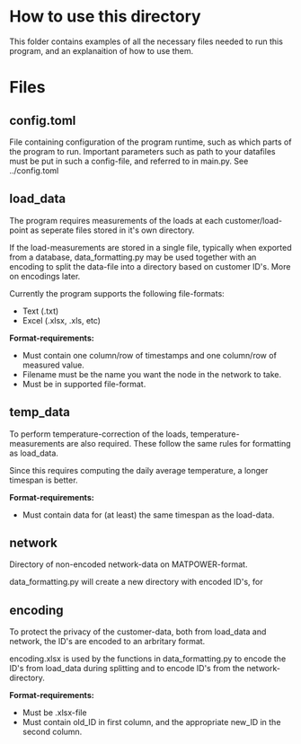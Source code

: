 # How to use this directory
This folder contains examples of all the necessary files needed to run this program, and an explanaition of how to use them.

# Files
## config.toml
File containing configuration of the program runtime, such as which parts of the program to run. Important parameters such as path to your datafiles must be put in such a config-file, and referred to in main.py.
See ../config.toml

## load_data
The program requires measurements of the loads at each customer/load-point as seperate files stored in it's own directory.

If the load-measurements are stored in a single file, typically when exported from a database, data_formatting.py may be used together with an encoding to split the data-file into a directory based on customer ID's. More on encodings later.

Currently the program supports the following file-formats:
- Text (.txt)
- Excel (.xlsx, .xls, etc)

**Format-requirements:**

- Must contain one column/row of timestamps and one column/row of measured value.
- Filename must be the name you want the node in the network to take.
- Must be in supported file-format.

## temp_data
To perform temperature-correction of the loads, temperature-measurements are also required. These follow the same rules for formatting as load_data.

Since this requires computing the daily average temperature, a longer timespan is better.

**Format-requirements:**

- Must contain data for (at least) the same timespan as the load-data.

## network

Directory of non-encoded network-data on MATPOWER-format.

data_formatting.py will create a new directory with encoded ID's, for 

## encoding

To protect the privacy of the customer-data, both from load_data and network, the ID's are encoded to an arbritary format. 

encoding.xlsx is used by the functions in data_formatting.py to encode the ID's from load_data during splitting and to encode ID's from the network-directory.

**Format-requirements:**

- Must be .xlsx-file
- Must contain old_ID in first column, and the appropriate new_ID in the second column.